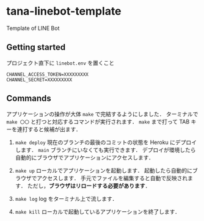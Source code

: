 # tana-linebot-template
Template of LINE Bot

## Getting started

プロジェクト直下に `linebot.env` を置くこと

```
CHANNEL_ACCESS_TOKEN=XXXXXXXXX
CHANNEL_SECRET=XXXXXXXXX
```

## Commands

アプリケーションの操作が大体 `make` で完結するようにしました．
ターミナルで `make 〇〇` と打つと対応するコマンドが実行されます．
`make` まで打って TAB キーを連打すると候補が出ます．

1. `make deploy`
   現在のブランチの最後のコミットの状態を Heroku にデプロイします．
   `main` ブランチにいなくても実行できます．
   デプロイが環境したら自動的にブラウザでアプリケーションにアクセスします．

2. `make up`
   ローカルでアプリケーションを起動します．
   起動したら自動的にブラウザでアクセスします．
   手元でファイルを編集すると自動で反映されます．
   ただし，**ブラウザはリロードする必要があります**．

3. `make log`
   log をターミナル上で流します．

4. `make kill`
   ローカルで起動しているアプリケーションを終了します．

